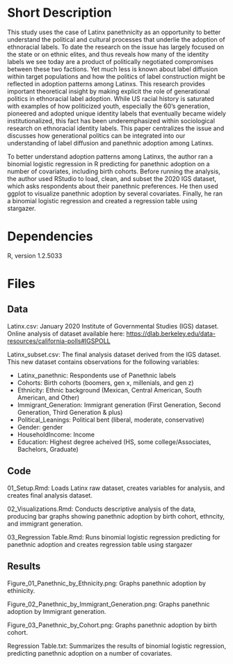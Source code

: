# Short Description
This study uses the case of Latinx panethnicity as an opportunity to better understand the political and cultural processes that underlie the adoption of ethnoracial labels. To date the research on the issue has largely focused on the state or on ethnic elites, and thus reveals how many of the identity labels we see today are a product of politically negotiated compromises between these two factions. Yet much less is known about label diffusion within target populations and how the politics of label construction might be reflected in adoption patterns among Latinxs. This research provides important theoretical insight by making explicit the role of generational politics in ethnoracial label adoption. While US racial history is saturated with examples of how politicized youth, especially the 60’s generation, pioneered and adopted unique identity labels that eventually became widely institutionalized, this fact has been underemphasized within sociological research on ethnoracial identity labels. This paper centralizes the issue and discusses how generational politics can be integrated into our understanding of label diffusion and panethnic adoption among Latinxs. 

To better understand adoption patterns among Latinxs, the author ran a binomial logistic regression in R predicting for panethnic adoption on a number of covariates, including birth cohorts. Before running the analysis, the author used RStudio to load, clean, and subset the 2020 IGS dataset, which asks respondents about their panethnic preferences. He then used ggplot to visualize panethnic adoption by several covariates. Finally, he ran a binomial logistic regression and created a regression table using stargazer. 

# Dependencies

R, version 1.2.5033

# Files
## Data

Latinx.csv: January 2020 Institute of Governmental Studies (IGS) dataset. Online analysis of dataset available here: https://dlab.berkeley.edu/data-resources/california-polls#IGSPOLL

Latinx_subset.csv: The final analysis dataset derived from the IGS dataset. This new dataset contains observations for the following variables:
  - Latinx_panethnic: Respondents use of Panethnic labels
  - Cohorts: Birth cohorts (boomers, gen x, millenials, and gen z) 
  - Ethnicity: Ethnic background (Mexican, Central American, South American, and Other)
  - Immigrant_Generation: Immigrant generation (First Generation, Second Generation, Third Generation & plus)
  - Political_Leanings: Political bent (liberal, moderate, conservative)
  - Gender: gender
  - HouseholdIncome: Income
  - Education: Highest degree acheived (HS, some college/Associates, Bachelors, Graduate)
## Code

01_Setup.Rmd: Loads Latinx raw dataset, creates variables for analysis, and creates final analysis dataset. 

02_Visualizations.Rmd: Conducts descriptive analysis of the data, producing bar graphs showing panethnic adoption by birth cohort, ethncity, and immigrant generation.

03_Regression Table.Rmd: Runs binomial logistic regression predicting for panethnic adoption and creates regression table using stargazer

## Results

Figure_01_Panethnic_by_Ethnicity.png: Graphs panethnic adoption by ethinicity.

Figure_02_Panethnic_by_Immigrant_Generation.png: Graphs panethnic adoption by Immigrant generation.

Figure_03_Panethnic_by_Cohort.png: Graphs panethnic adoption by birth cohort.

Regression Table.txt: Summarizes the results of binomial logistic regression, predicting panethnic adoption on a number of covariates.
